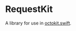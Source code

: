 # RequestKit

A library for use in [octokit.swift](https://github.com/nerdishbynature/Octokit.swift).
